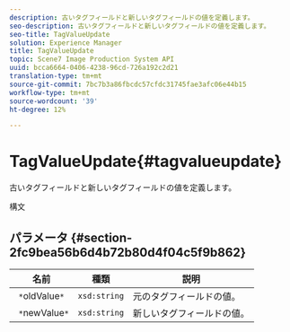 ```yaml
---
description: 古いタグフィールドと新しいタグフィールドの値を定義します。
seo-description: 古いタグフィールドと新しいタグフィールドの値を定義します。
seo-title: TagValueUpdate
solution: Experience Manager
title: TagValueUpdate
topic: Scene7 Image Production System API
uuid: bcca6664-0406-4238-96cd-726a192c2d21
translation-type: tm+mt
source-git-commit: 7bc7b3a86fbcdc57cfdc31745fae3afc06e44b15
workflow-type: tm+mt
source-wordcount: '39'
ht-degree: 12%

---
```



# TagValueUpdate{#tagvalueupdate}

古いタグフィールドと新しいタグフィールドの値を定義します。

構文

## パラメータ {#section-2fc9bea56b6d4b72b80d4f04c5f9b862}

| 名前 | 種類 | 説明 |
|---|---|---|
| ` *`oldValue`*` | `xsd:string` | 元のタグフィールドの値。 |
| ` *`newValue`*` | `xsd:string` | 新しいタグフィールドの値。 |

